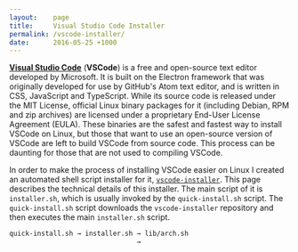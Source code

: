 ```yaml
---
layout:    page
title:     Visual Studio Code Installer
permalink: /vscode-installer/
date:      2016-05-25 +1000
---
```


[**Visual Studio Code**](http://code.visualstudio.com) (**VSCode**) is a free and open-source text editor developed by Microsoft. It is built on the Electron framework that was originally developed for use by GitHub's Atom text editor, and is written in CSS, JavaScript and TypeScript. While its source code is released under the MIT License, official Linux binary packages for it (including Debian, RPM and zip archives) are licensed under a proprietary End-User License Agreement (EULA). These binaries are the safest and fastest way to install VSCode on Linux, but those that want to use an open-source version of VSCode are left to build VSCode from source code. This process can be daunting for those that are not used to compiling VSCode.

In order to make the process of installing VSCode easier on Linux I created an automated shell script installer for it, [`vscode-installer`](https://github.com/fusion809/vscode-installer). This page describes the technical details of this installer. The main script of it is `installer.sh`, which is usually invoked by the `quick-install.sh` script. The `quick-install.sh` script downloads the `vscode-installer` repository and then executes the main `installer.sh` script.

```bash
quick-install.sh → installer.sh → lib/arch.sh
                                →
```
